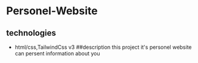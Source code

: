 # Personel-Website
## technologies 
- html/css,TailwindCss v3 
##description 
this project it's personel website can persent information about you 
